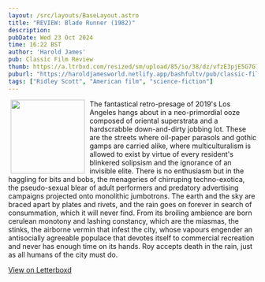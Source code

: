 ```yaml
---
layout: /src/layouts/BaseLayout.astro
title: "REVIEW: Blade Runner (1982)"
description: 
pubDate: Wed 23 Oct 2024
time: 16:22 BST
author: 'Harold James'
pub: Classic Film Review
thumb: https://a.ltrbxd.com/resized/sm/upload/85/io/38/dz/vfzE3pjE5G7G7kcZWrA3fnbZo7V-0-2000-0-3000-crop.jpg?v=0d5de70f0d
puburl: "https://haroldjamesworld.netlify.app/bashfultv/pub/classic-film-review"
tags: ["Ridley Scott", "American film", "science-fiction"]
---
```

<img src="https://a.ltrbxd.com/resized/sm/upload/85/io/38/dz/vfzE3pjE5G7G7kcZWrA3fnbZo7V-0-2000-0-3000-crop.jpg?v=0d5de70f0d" style="width:150px;height:auto;float:left;padding-right:10px;padding-left:5px;">

The fantastical retro-presage of 2019's Los Angeles hangs about in a neo-primordial ooze composed of oriental superstrata and a hardscrabble down-and-dirty jobbing lot. These are the streets where oil-paper parasols and gothic gamps are carried alike, where multiculturalism is allowed to exist by virtue of every resident's blinkered solipsism and the ignorance of an invisible elite. There is no enthusiasm but in the haggling for bits and bobs, the menageries of chirruping techno-exotica, the pseudo-sexual blear of adult performers and predatory advertising campaigns projected onto monolithic jumbotrons. The earth and the sky are braced apart by plates and rivets, and the rain goes on forever in search of consummation, which it will never find. From its broiling ambience are born cerulean monotony and lashing constancy, which are the miasmas, the stinks, the airborne vermin that infest the city, whose vapours engender an antisocially agreeable populace that devotes itself to commercial recreation and never has enough time on its hands. Roy accepts death in the rain, just as all humans of the city must do.

<a href="https://letterboxd.com/for_you_bruce/film/blade-runner" target="_blank" rel="noopener noreferrer">View on Letterboxd</a>